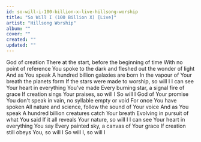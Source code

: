 ```yaml
---
id: so-will-i-100-billion-x-live-hillsong-worship
title: "So Will I (100 Billion X) [Live]"
artist: "Hillsong Worship"
album: ""
cover: ""
created: ""
updated: ""
---
```


God of creation
There at the start, before the beginning of time
With no point of reference
You spoke to the dark and fleshed out the wonder of light
And as You speak
A hundred billion galaxies are born
In the vapour of Your breath the planets form
If the stars were made to worship, so will I
I can see Your heart in everything You've made
Every burning star, a signal fire of grace
If creation sings Your praises, so will I
So will I
God of Your promise
You don't speak in vain, no syllable empty or void
For once You have spoken
All nature and science, follow the sound of Your voice
And as You speak
A hundred billion creatures catch Your breath
Evolving in pursuit of what You said
If it all reveals Your nature, so will I
I can see Your heart in everything You say
Every painted sky, a canvas of Your grace
If creation still obeys You, so will I
So will I, so will I